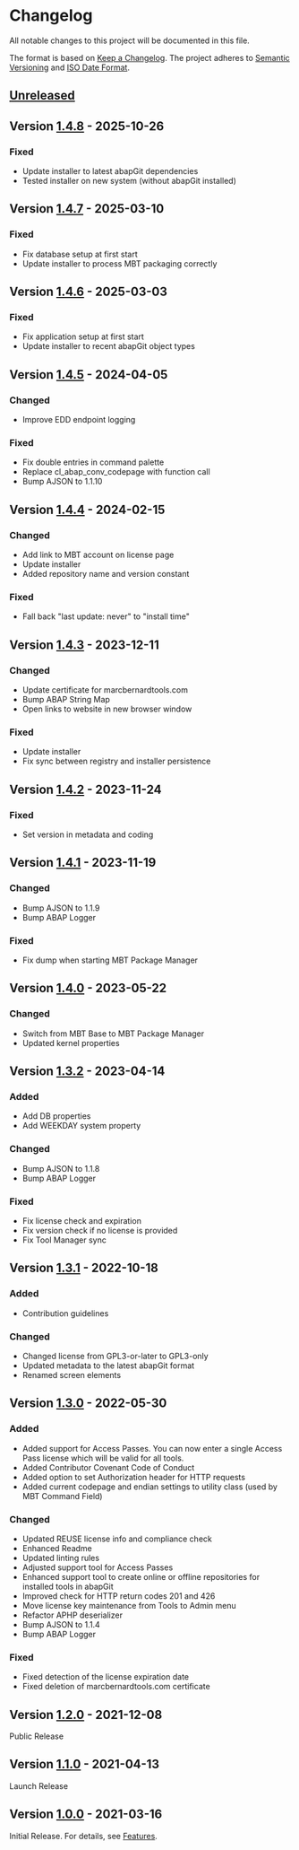 # Changelog

All notable changes to this project will be documented in this file.

The format is based on [Keep a Changelog](https://keepachangelog.com/en/1.0.0/).
The project adheres to [Semantic Versioning](https://semver.org/spec/v2.0.0.html)
and [ISO Date Format](https://www.iso.org/iso-8601-date-and-time-format.html).

## [Unreleased]

## Version [1.4.8] - 2025-10-26

### Fixed

- Update installer to latest abapGit dependencies
- Tested installer on new system (without abapGit installed)

## Version [1.4.7] - 2025-03-10

### Fixed

- Fix database setup at first start
- Update installer to process MBT packaging correctly

## Version [1.4.6] - 2025-03-03

### Fixed

- Fix application setup at first start
- Update installer to recent abapGit object types

## Version [1.4.5] - 2024-04-05

### Changed

- Improve EDD endpoint logging

### Fixed

- Fix double entries in command palette
- Replace cl_abap_conv_codepage with function call
- Bump AJSON to 1.1.10

## Version [1.4.4] - 2024-02-15

### Changed

- Add link to MBT account on license page
- Update installer
- Added repository name and version constant

### Fixed

- Fall back "last update: never" to "install time"

## Version [1.4.3] - 2023-12-11

### Changed

- Update certificate for marcbernardtools.com
- Bump ABAP String Map 
- Open links to website in new browser window

### Fixed

- Update installer
- Fix sync between registry and installer persistence

## Version [1.4.2] - 2023-11-24

### Fixed

- Set version in metadata and coding

## Version [1.4.1] - 2023-11-19

### Changed

- Bump AJSON to 1.1.9
- Bump ABAP Logger 

### Fixed

- Fix dump when starting MBT Package Manager

## Version [1.4.0] - 2023-05-22

### Changed

- Switch from MBT Base to MBT Package Manager
- Updated kernel properties

## Version [1.3.2] - 2023-04-14

### Added

- Add DB properties
- Add WEEKDAY system property

### Changed

- Bump AJSON to 1.1.8
- Bump ABAP Logger 

### Fixed

- Fix license check and expiration
- Fix version check if no license is provided
- Fix Tool Manager sync

## Version [1.3.1] - 2022-10-18

### Added

- Contribution guidelines

### Changed

- Changed license from GPL3-or-later to GPL3-only
- Updated metadata to the latest abapGit format
- Renamed screen elements

## Version [1.3.0] - 2022-05-30

### Added

- Added support for Access Passes. You can now enter a single Access Pass license which will be valid for all tools.
- Added Contributor Covenant Code of Conduct
- Added option to set Authorization header for HTTP requests
- Added current codepage and endian settings to utility class (used by MBT Command Field)

### Changed

- Updated REUSE license info and compliance check
- Enhanced Readme 
- Updated linting rules
- Adjusted support tool for Access Passes
- Enhanced support tool to create online or offline repositories for installed tools in abapGit
- Improved check for HTTP return codes 201 and 426
- Move license key maintenance from Tools to Admin menu
- Refactor APHP deserializer
- Bump AJSON to 1.1.4
- Bump ABAP Logger 

### Fixed

- Fixed detection of the license expiration date
- Fixed deletion of marcbernardtools.com certificate

## Version [1.2.0] - 2021-12-08

Public Release

## Version [1.1.0] - 2021-04-13

Launch Release

## Version [1.0.0] - 2021-03-16

Initial Release. For details, see [Features](https://marcbernardtools.com/docs/marc-bernard-tools/features).


[Unreleased]: https://github.com/Marc-Bernard-Tools/MBT-Package-Manager/compare/1.4.8...main
[1.4.8]: https://github.com/Marc-Bernard-Tools/MBT-Package-Manager/compare/1.4.7...1.4.8
[1.4.7]: https://github.com/Marc-Bernard-Tools/MBT-Package-Manager/compare/1.4.6...1.4.7
[1.4.6]: https://github.com/Marc-Bernard-Tools/MBT-Package-Manager/compare/1.4.5...1.4.6
[1.4.5]: https://github.com/Marc-Bernard-Tools/MBT-Package-Manager/compare/1.4.4...1.4.5
[1.4.4]: https://github.com/Marc-Bernard-Tools/MBT-Package-Manager/compare/1.4.3...1.4.4
[1.4.3]: https://github.com/Marc-Bernard-Tools/MBT-Package-Manager/compare/1.4.2...1.4.3
[1.4.2]: https://github.com/Marc-Bernard-Tools/MBT-Package-Manager/compare/1.4.1...1.4.2
[1.4.1]: https://github.com/Marc-Bernard-Tools/MBT-Package-Manager/compare/1.4.0...1.4.1
[1.4.0]: https://github.com/Marc-Bernard-Tools/MBT-Package-Manager/compare/1.3.2...1.4.0
[1.3.2]: https://github.com/Marc-Bernard-Tools/MBT-Package-Manager/compare/1.3.1...1.3.2
[1.3.1]: https://github.com/Marc-Bernard-Tools/MBT-Package-Manager/compare/1.3.0...1.3.1
[1.3.0]: https://github.com/Marc-Bernard-Tools/MBT-Package-Manager/compare/1.2.0...1.3.0
[1.2.0]: https://github.com/Marc-Bernard-Tools/MBT-Package-Manager/compare/1.1.0...1.2.0
[1.1.0]: https://github.com/Marc-Bernard-Tools/MBT-Package-Manager/compare/1.0.0...1.1.0
[1.0.0]: https://github.com/Marc-Bernard-Tools/MBT-Package-Manager/releases/tag/1.0.0
